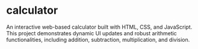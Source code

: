 # calculator
An interactive web-based calculator built with HTML, CSS, and JavaScript. This project demonstrates dynamic UI updates and robust arithmetic functionalities, including addition, subtraction, multiplication, and division.
